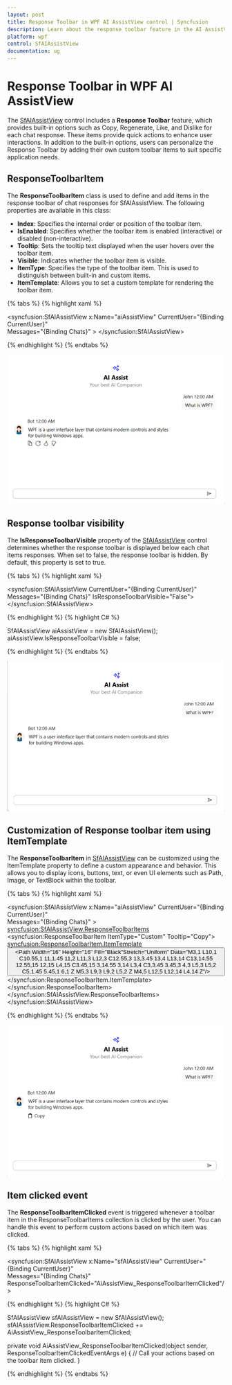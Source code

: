 ```yaml
---
layout: post
title: Response Toolbar in WPF AI AssistView control | Syncfusion
description: Learn about the response toolbar feature in the AI AssistView control, which enables users to access quick actions to chat responses through toolbar items.
platform: wpf
control: SfAIAssistView
documentation: ug
---
```


# Response Toolbar in WPF AI AssistView

The [SfAIAssistView](https://help.syncfusion.com/cr/wpf/Syncfusion.UI.Xaml.Chat.SfAIAssistView.html) control includes a **Response Toolbar** feature, which provides built-in options such as Copy, Regenerate, Like, and Dislike for each chat response. These items provide quick actions to enhance user interactions. In addition to the built-in options, users can personalize the Response Toolbar by adding their own custom toolbar items to suit specific application needs.

## ResponseToolbarItem

The **ResponseToolbarItem** class is used to define and add items in the response toolbar of chat responses for SfAIAssistView. The following properties are available in this class:

- **Index**: Specifies the internal order or position of the toolbar item.
- **IsEnabled**: Specifies whether the toolbar item is enabled (interactive) or disabled (non-interactive).
- **Tooltip**: Sets the tooltip text displayed when the user hovers over the toolbar item.
- **Visible**: Indicates whether the toolbar item is visible.
- **ItemType**: Specifies the type of the toolbar item. This is used to distinguish between built-in and custom items.
- **ItemTemplate**: Allows you to set a custom template for rendering the toolbar item.

{% tabs %}
{% highlight xaml %}

<syncfusion:SfAIAssistView x:Name="aiAssistView" CurrentUser="{Binding CurrentUser}"  
                               Messages="{Binding Chats}" >
</syncfusion:SfAIAssistView>

{% endhighlight %} 
{% endtabs %}

![Response toolbar feature in WPF SfAIAssistView control](aiassistview_images/wpf_aiassistview_responsetoolbar.png)


## Response toolbar visibility

The **IsResponseToolbarVisible** property of the [SfAIAssistView](https://help.syncfusion.com/cr/wpf/Syncfusion.UI.Xaml.Chat.SfAIAssistView.html) control determines whether the response toolbar is displayed below each chat items responses. When set to false, the response toolbar is hidden. By default, this property is set to true.

{% tabs %}
{% highlight xaml %}

<syncfusion:SfAIAssistView CurrentUser="{Binding CurrentUser}"  
                               Messages="{Binding Chats}" IsResponseToolbarVisible="False">
</syncfusion:SfAIAssistView>

{% endhighlight %} 
{% highlight C# %}

SfAIAssistView aiAssistView = new SfAIAssistView();
aiAssistView.IsResponseToolbarVisible = false;

{% endhighlight %}
{% endtabs %}

![Response toolbar visibility in WPF SfAIAssistView control](aiassistview_images/wpf_aiassistview_isresponsetoolbarvisible.png)


## Customization of Response toolbar item using ItemTemplate

The **ResponseToolbarItem** in [SfAIAssistView](https://help.syncfusion.com/cr/wpf/Syncfusion.UI.Xaml.Chat.SfAIAssistView.html) can be customized using the ItemTemplate property to define a custom appearance and behavior. This allows you to display icons, buttons, text, or even UI elements such as Path, Image, or TextBlock within the toolbar.

{% tabs %}
{% highlight xaml %}

<syncfusion:SfAIAssistView x:Name="aiAssistView" CurrentUser="{Binding CurrentUser}"  
                            Messages="{Binding Chats}" >
    <syncfusion:SfAIAssistView.ResponseToolbarItems>
        <syncfusion:ResponseToolbarItem ItemType="Custom" Tooltip="Copy">
            <syncfusion:ResponseToolbarItem.ItemTemplate>
                <DataTemplate>
                    <Button ToolTipService.ToolTip="Copy to clipboard"
                            HorizontalAlignment="Left"
                            Padding="5,2"
                            Background="Transparent"
                            BorderThickness="0">
                        <StackPanel Orientation="Horizontal" VerticalAlignment="Center">
                            <Path Width="16" Height="16" Fill="Black"Stretch="Uniform"
                                Data="M3,1 L10,1 C10.55,1 11,1.45 11,2 L11,3 L12,3 C12.55,3 13,3.45 13,4 L13,14 C13,14.55 12.55,15 12,15 L4,15 C3.45,15 3,14.55 3,14 L3,4 C3,3.45 3.45,3 4,3 L5,3 L5,2 C5,1.45 5.45,1 6,1 Z M5,3 L9,3 L9,2 L5,2 Z M4,5 L12,5 L12,14 L4,14 Z"/>
                            <TextBlock Text="Copy" Margin="6,0,0,0" VerticalAlignment="Center"/>
                        </StackPanel>
                    </Button>
                </DataTemplate>
            </syncfusion:ResponseToolbarItem.ItemTemplate>
        </syncfusion:ResponseToolbarItem>
    </syncfusion:SfAIAssistView.ResponseToolbarItems>
</syncfusion:SfAIAssistView>

{% endhighlight %} 
{% endtabs %}

![Customization of response toolbar item using ItemTemplate feature in WPF SfAIAssistView control](aiassistview_images/wpf_aiassistview_customizedresponsetoolbartemplate.png)

## Item clicked event 

The **ResponseToolbarItemClicked** event is triggered whenever a toolbar item in the ResponseToolbarItems collection is clicked by the user. You can handle this event to perform custom actions based on which item was clicked.

{% tabs %}
{% highlight xaml %}

<syncfusion:SfAIAssistView x:Name="sfAIAssistView" CurrentUser="{Binding CurrentUser}"  
                               Messages="{Binding Chats}" ResponseToolbarItemClicked="AiAssistView_ResponseToolbarItemClicked"/>

{% endhighlight %} 
{% highlight C# %}

SfAIAssistView sfAIAssistView = new SfAIAssistView();
sfAIAssistView.ResponseToolbarItemClicked += AiAssistView_ResponseToolbarItemClicked;

private void AiAssistView_ResponseToolbarItemClicked(object sender, ResponseToolbarItemClickedEventArgs e)
{
    // Call your actions based on the toolbar item clicked.
}

{% endhighlight %}
{% endtabs %}
